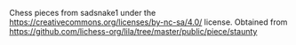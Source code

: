 Chess pieces from sadsnake1 under the
https://creativecommons.org/licenses/by-nc-sa/4.0/ license. Obtained from https://github.com/lichess-org/lila/tree/master/public/piece/staunty
